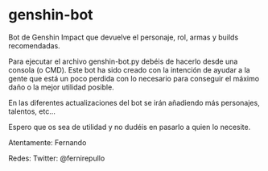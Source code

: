 # genshin-bot
Bot de Genshin Impact que devuelve el personaje, rol, armas y builds recomendadas.

Para ejecutar el archivo genshin-bot.py debéis de hacerlo desde una consola (o CMD).
Este bot ha sido creado con la intención de ayudar a la gente que está un poco perdida con lo necesario para conseguir el máximo daño o la mejor utilidad posible.

En las diferentes actualizaciones del bot se irán añadiendo más personajes, talentos, etc...

Espero que os sea de utilidad y no dudéis en pasarlo a quien lo necesite.

Atentamente:
Fernando

Redes:
      Twitter: @fernirepullo
